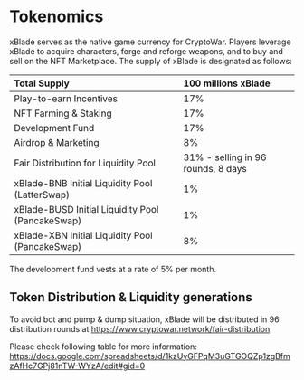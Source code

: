 # Tokenomics

xBlade serves as the native game currency for CryptoWar. Players leverage xBlade to acquire characters, forge and reforge weapons, and to buy and sell on the NFT Marketplace. The supply of xBlade is designated as follows:

| Total Supply | 100 millions xBlade |
| :--- | :--- |
| Play-to-earn Incentives | 17% |
| NFT Farming & Staking | 17% |
| Development Fund | 17% |
| Airdrop & Marketing | 8% |
| Fair Distribution for Liquidity Pool | 31% - selling in 96 rounds, 8 days|
| xBlade-BNB Initial Liquidity Pool (LatterSwap) | 1% |
| xBlade-BUSD Initial Liquidity Pool (PancakeSwap) | 1% |
| xBlade-XBN Initial Liquidity Pool (PancakeSwap) | 8% |

The development fund vests at a rate of 5% per month. 

## Token Distribution & Liquidity generations

To avoid bot and pump & dump situation, xBlade will be distributed in 96 distribution rounds at https://www.cryptowar.network/fair-distribution 

Please check following table for more information: 
https://docs.google.com/spreadsheets/d/1kzUyGFPqM3uGTGOQZp1zgBfmzAfHc7GPj81nTW-WYzA/edit#gid=0

